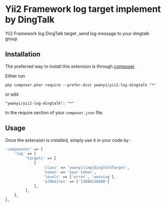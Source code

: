 Yii2 Framework log target implement by DingTalk
============================
Yii2 Framework log DingTalk target ,send log message to your dingtalk group

Installation
------------

The preferred way to install this extension is through [composer](http://getcomposer.org/download/).

Either run

```
php composer.phar require --prefer-dist ywanyi/yii2-log-dingtalk "*"
```

or add

```
"ywanyi/yii2-log-dingtalk": "*"
```

to the require section of your `composer.json` file.


Usage
-----

Once the extension is installed, simply use it in your code by  :

```php
'components' => [
    'log' => [
         'targets' => [
             [
                 'class' => 'ywanyi\log\DingTalkTarget',
                 'token' => 'your token',
                 'levels' => ['error', 'warning'],
                 'atMobiles' => ['13800138000']
             ],
         ],
    ],
],
```